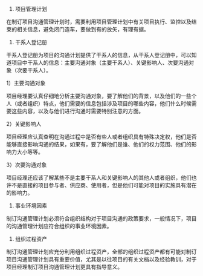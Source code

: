 
1. 项目管理计划

在制订项目沟通管理计划时，需要利用项目管理计划中有关项目执行、监控以及结束的相关信息，避免闭门造车，要做到有的放矢，有理有据。

1. 干系人登记册

干系人登记册为项目的沟通计划提供了干系人的信息，从干系人登记册中，可以知道项目中干系人的信息：主要沟通对象（主要干系人）、关键影响人、次要沟通对象（次要干系人）。

1）主要沟通对象

项目经理要认真仔细地分析主要沟通对象，要了解他们的背景，以及他们的一些个人（或者组织）特点，他们需要的信息包括涉及项目的哪些内容，他们什么时候需要这些内容，以及与他们进行沟通时需要特别注意的方面。

2）关键影响人

项目经理应认真查明在沟通过程中是否有些人或者组织具有特殊决定权，他们是否能够直接影响沟通的结果，如果有，要了解他们是谁、他们的权力范围、他们的影响力大小等等。

3）次要沟通对象

项目经理还应该了解某些不是主要干系人和关键影响人的其他人或者组织，他们也许不是直接的项目参与者、供应商、使用者，但是他们可能对项目的实施具有潜在的影响力。

1. 事业环境因素

制订沟通管理计划必须符合组织结构对于项目沟通的政策要求，一般情况下，项目的沟通管理计划应符合组织的事业环境因素。

1. 组织过程资产

制订沟通管理计划应充分利用组织过程资产，全部的组织过程资产都有可能对制订项目沟通管理计划具有重要价值，尤其是以往项目的有关文档以及经验教训，对于项目经理制订项目沟通管理计划更具有指导意义。
